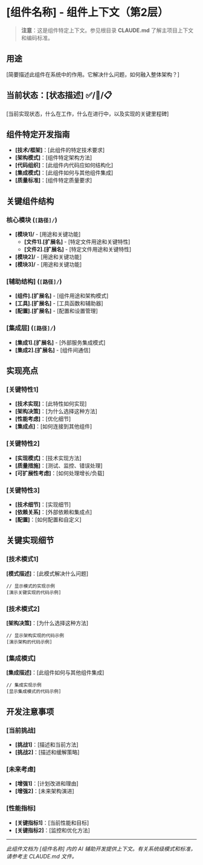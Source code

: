 # [组件名称] - 组件上下文（第2层）

> **注意**：这是组件特定上下文。参见根目录 **CLAUDE.md** 了解主项目上下文和编码标准。

## 用途
[简要描述此组件在系统中的作用。它解决什么问题，如何融入整体架构？]

## 当前状态：[状态描述] ✅/🚧/📋
[当前实现状态，什么在工作，什么在进行中，以及实现的关键里程碑]

## 组件特定开发指南
- **[技术/框架]**：[此组件的特定技术要求]
- **[架构模式]**：[组件特定架构方法]
- **[代码组织]**：[此组件内代码应如何结构化]
- **[集成模式]**：[此组件如何与其他组件集成]
- **[质量标准]**：[组件特定质量要求]

## 关键组件结构

### 核心模块 (`[路径]/`)
- **[模块1]/** - [用途和关键功能]
  - **[文件1].[扩展名]** - [特定文件用途和关键特性]
  - **[文件2].[扩展名]** - [特定文件用途和关键特性]
- **[模块2]/** - [用途和关键功能]  
- **[模块3]/** - [用途和关键功能]

### [辅助结构] (`[路径]/`)
- **[组件].[扩展名]** - [组件用途和架构模式]
- **[工具].[扩展名]** - [工具函数和辅助器]
- **[配置].[扩展名]** - [配置和设置管理]

### [集成层] (`[路径]/`)
- **[集成1].[扩展名]** - [外部服务集成模式]
- **[集成2].[扩展名]** - [组件间通信]

## 实现亮点

### [关键特性1]
- **[技术实现]**：[此特性如何实现]
- **[架构决策]**：[为什么选择这种方法]
- **[性能考虑]**：[优化细节]
- **[集成点]**：[如何连接到其他组件]

### [关键特性2]  
- **[实现模式]**：[技术实现方法]
- **[质量措施]**：[测试、监控、错误处理]
- **[可扩展性考虑]**：[如何处理增长/负载]

### [关键特性3]
- **[技术细节]**：[实现细节]
- **[依赖关系]**：[外部依赖和集成点]
- **[配置]**：[如何配置和自定义]

## 关键实现细节

### [技术模式1]
**[模式描述]**：[此模式解决什么问题]

```[语言]
// 显示模式的实现示例
[演示关键实现的代码示例]
```

### [技术模式2]  
**[架构决策]**：[为什么选择这种方法]

```[语言]
// 显示架构实现的代码示例
[演示架构的代码示例]
```

### [集成模式]
**[集成描述]**：[此组件如何与其他组件集成]

```[语言]
// 集成实现示例  
[显示集成模式的代码示例]
```

## 开发注意事项

### [当前挑战]
- **[挑战1]**：[描述和当前方法]
- **[挑战2]**：[描述和缓解策略]

### [未来考虑]
- **[增强1]**：[计划改进和理由]
- **[增强2]**：[未来架构演进]

### [性能指标]
- **[关键指标1]**：[当前性能和目标]
- **[关键指标2]**：[监控和优化方法]

---

*此组件文档为 [组件名称] 内的 AI 辅助开发提供上下文。有关系统级模式和标准，请参考主 CLAUDE.md 文件。*